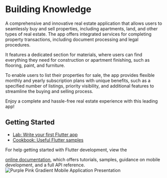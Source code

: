 # Building Knowledge

A comprehensive and innovative real estate application that allows users to seamlessly buy and sell properties, including apartments, land, and other types of real estate.
The app offers integrated services for completing property transactions, including document processing and legal procedures.

It features a dedicated section for materials, where users can find everything they need for construction or apartment finishing, such as flooring, paint, and furniture.

To enable users to list their properties for sale, the app provides flexible monthly and yearly subscription plans with unique benefits, such as a specified number of listings, priority visibility, and additional features to streamline the buying and selling process.

Enjoy a complete and hassle-free real estate experience with this leading app!

## Getting Started

- [Lab: Write your first Flutter app](https://docs.flutter.dev/get-started/codelab)
- [Cookbook: Useful Flutter samples](https://docs.flutter.dev/cookbook)

For help getting started with Flutter development, view the

[online documentation](https://docs.flutter.dev/), which offers tutorials,
samples, guidance on mobile development, and a full API reference.
![Purple Pink Gradient Mobile Application Presentation](https://github.com/user-attachments/assets/ed4ac8e8-5fee-4212-8a13-96a0c662b212)

